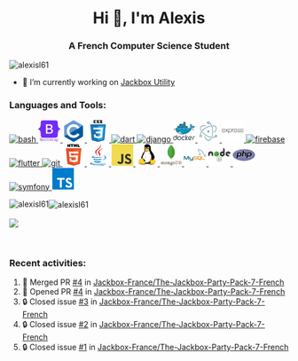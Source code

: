 <h1 align="center">Hi 👋, I'm Alexis</h1>
<h3 align="center">A French Computer Science Student</h3>

<p align="left"> <img src="https://komarev.com/ghpvc/?username=alexisl61&label=Profile%20views&color=0e75b6&style=flat" alt="alexisl61" /> </p>

- 🔭 I’m currently working on [Jackbox Utility](https://github.com/AlexisL61/JackboxUtility)

<h3 align="left">Languages and Tools:</h3>
<p align="left"> <a href="https://www.gnu.org/software/bash/" target="_blank" rel="noreferrer"> <img src="https://www.vectorlogo.zone/logos/gnu_bash/gnu_bash-icon.svg" alt="bash" width="40" height="40"/> </a> <a href="https://getbootstrap.com" target="_blank" rel="noreferrer"> <img src="https://raw.githubusercontent.com/devicons/devicon/master/icons/bootstrap/bootstrap-plain-wordmark.svg" alt="bootstrap" width="40" height="40"/> </a> <a href="https://www.cprogramming.com/" target="_blank" rel="noreferrer"> <img src="https://raw.githubusercontent.com/devicons/devicon/master/icons/c/c-original.svg" alt="c" width="40" height="40"/> </a> <a href="https://www.w3schools.com/css/" target="_blank" rel="noreferrer"> <img src="https://raw.githubusercontent.com/devicons/devicon/master/icons/css3/css3-original-wordmark.svg" alt="css3" width="40" height="40"/> </a> <a href="https://dart.dev" target="_blank" rel="noreferrer"> <img src="https://www.vectorlogo.zone/logos/dartlang/dartlang-icon.svg" alt="dart" width="40" height="40"/> </a> <a href="https://www.djangoproject.com/" target="_blank" rel="noreferrer"> <img src="https://cdn.worldvectorlogo.com/logos/django.svg" alt="django" width="40" height="40"/> </a> <a href="https://www.docker.com/" target="_blank" rel="noreferrer"> <img src="https://raw.githubusercontent.com/devicons/devicon/master/icons/docker/docker-original-wordmark.svg" alt="docker" width="40" height="40"/> </a> <a href="https://www.electronjs.org" target="_blank" rel="noreferrer"> <img src="https://raw.githubusercontent.com/devicons/devicon/master/icons/electron/electron-original.svg" alt="electron" width="40" height="40"/> </a> <a href="https://expressjs.com" target="_blank" rel="noreferrer"> <img src="https://raw.githubusercontent.com/devicons/devicon/master/icons/express/express-original-wordmark.svg" alt="express" width="40" height="40"/> </a> <a href="https://firebase.google.com/" target="_blank" rel="noreferrer"> <img src="https://www.vectorlogo.zone/logos/firebase/firebase-icon.svg" alt="firebase" width="40" height="40"/> </a> <a href="https://flutter.dev" target="_blank" rel="noreferrer"> <img src="https://www.vectorlogo.zone/logos/flutterio/flutterio-icon.svg" alt="flutter" width="40" height="40"/> </a> <a href="https://git-scm.com/" target="_blank" rel="noreferrer"> <img src="https://www.vectorlogo.zone/logos/git-scm/git-scm-icon.svg" alt="git" width="40" height="40"/> </a> <a href="https://www.w3.org/html/" target="_blank" rel="noreferrer"> <img src="https://raw.githubusercontent.com/devicons/devicon/master/icons/html5/html5-original-wordmark.svg" alt="html5" width="40" height="40"/> </a> <a href="https://www.java.com" target="_blank" rel="noreferrer"> <img src="https://raw.githubusercontent.com/devicons/devicon/master/icons/java/java-original.svg" alt="java" width="40" height="40"/> </a> <a href="https://developer.mozilla.org/en-US/docs/Web/JavaScript" target="_blank" rel="noreferrer"> <img src="https://raw.githubusercontent.com/devicons/devicon/master/icons/javascript/javascript-original.svg" alt="javascript" width="40" height="40"/> </a> <a href="https://www.linux.org/" target="_blank" rel="noreferrer"> <img src="https://raw.githubusercontent.com/devicons/devicon/master/icons/linux/linux-original.svg" alt="linux" width="40" height="40"/> </a> <a href="https://www.mongodb.com/" target="_blank" rel="noreferrer"> <img src="https://raw.githubusercontent.com/devicons/devicon/master/icons/mongodb/mongodb-original-wordmark.svg" alt="mongodb" width="40" height="40"/> </a> <a href="https://www.mysql.com/" target="_blank" rel="noreferrer"> <img src="https://raw.githubusercontent.com/devicons/devicon/master/icons/mysql/mysql-original-wordmark.svg" alt="mysql" width="40" height="40"/> </a> <a href="https://nodejs.org" target="_blank" rel="noreferrer"> <img src="https://raw.githubusercontent.com/devicons/devicon/master/icons/nodejs/nodejs-original-wordmark.svg" alt="nodejs" width="40" height="40"/> </a> <a href="https://www.php.net" target="_blank" rel="noreferrer"> <img src="https://raw.githubusercontent.com/devicons/devicon/master/icons/php/php-original.svg" alt="php" width="40" height="40"/> </a> <a href="https://symfony.com" target="_blank" rel="noreferrer"> <img src="https://symfony.com/logos/symfony_black_03.svg" alt="symfony" width="40" height="40"/> </a> <a href="https://www.typescriptlang.org/" target="_blank" rel="noreferrer"> <img src="https://raw.githubusercontent.com/devicons/devicon/master/icons/typescript/typescript-original.svg" alt="typescript" width="40" height="40"/> </a> </p>

<p><img align="left" src="https://github-readme-stats.vercel.app/api?username=alexisl61&show_icons=true&theme=dark&locale=en" alt="alexisl61" /></p>

<p><img align="center" height="190"  src="https://github-readme-stats.vercel.app/api/top-langs?username=alexisl61&show_icons=true&theme=dark&locale=en&layout=compact" alt="alexisl61" /></p>
<p><img align="center" src="https://github-readme-stats.vercel.app/api/wakatime?username=AlexisL&api_domain=wakapi.alexisl.fr&bg_color=1A202C&title_color=FFFFFF&icon_color=2F855A&text_color=ffffff&custom_title=Languages%20used%20last%20week&layout=compact"></p>
</br>

<h3>Recent activities:</h3>

<!--START_SECTION:activity-->
1. 🎉 Merged PR [#4](https://github.com/Jackbox-France/The-Jackbox-Party-Pack-7-French/pull/4) in [Jackbox-France/The-Jackbox-Party-Pack-7-French](https://github.com/Jackbox-France/The-Jackbox-Party-Pack-7-French)
2. 💪 Opened PR [#4](https://github.com/Jackbox-France/The-Jackbox-Party-Pack-7-French/pull/4) in [Jackbox-France/The-Jackbox-Party-Pack-7-French](https://github.com/Jackbox-France/The-Jackbox-Party-Pack-7-French)
3. 🔒 Closed issue [#3](https://github.com/Jackbox-France/The-Jackbox-Party-Pack-7-French/issues/3) in [Jackbox-France/The-Jackbox-Party-Pack-7-French](https://github.com/Jackbox-France/The-Jackbox-Party-Pack-7-French)
4. 🔒 Closed issue [#2](https://github.com/Jackbox-France/The-Jackbox-Party-Pack-7-French/issues/2) in [Jackbox-France/The-Jackbox-Party-Pack-7-French](https://github.com/Jackbox-France/The-Jackbox-Party-Pack-7-French)
5. 🔒 Closed issue [#1](https://github.com/Jackbox-France/The-Jackbox-Party-Pack-7-French/issues/1) in [Jackbox-France/The-Jackbox-Party-Pack-7-French](https://github.com/Jackbox-France/The-Jackbox-Party-Pack-7-French)
<!--END_SECTION:activity-->
